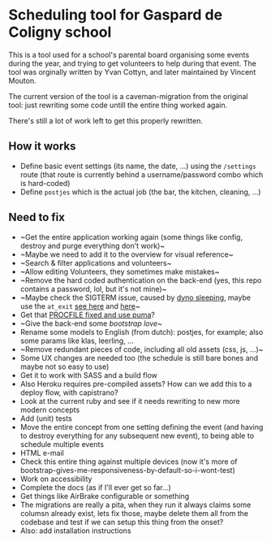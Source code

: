 # Scheduling tool for Gaspard de Coligny school

This is a tool used for a school's parental board organising some events during the year, and trying to get volunteers to help during that event. The tool was orginally written by Yvan Cottyn, and later maintained by Vincent Mouton.

The current version of the tool is a caveman-migration from the original tool: just rewriting some code untill the entire thing worked again.

There's still a lot of work left to get this properly rewritten.


## How it works
* Define basic event settings (its name, the date, ...) using the `/settings` route (that route is currently behind a username/password combo which is hard-coded)
* Define `postjes` which is the actual job (the bar, the kitchen, cleaning, ...)


## Need to fix
* ~Get the entire application working again (some things like config, destroy and purge everything don't work)~
* ~Maybe we need to add it to the overview for visual reference~
* ~Search & filter applications and volunteers~
* ~Allow editing Volunteers, they sometimes make mistakes~
* ~Remove the hard coded authentication on the back-end (yes, this repo contains a password, lol, but it's not mine)~
* ~Maybe check the SIGTERM issue, caused by [dyno sleeping](https://devcenter.heroku.com/articles/free-dyno-hours), maybe use the `at_exit` [see here](https://github.com/honeybadger-io/honeybadger-ruby/issues/267#issuecomment-373906051) and [here](https://devcenter.heroku.com/articles/what-happens-to-ruby-apps-when-they-are-restarted)~
* Get that [PROCFILE fixed and use puma](https://devcenter.heroku.com/articles/getting-started-with-rails4#procfile)?
* ~Give the back-end some _bootstrap love_~
* Rename some models to English (from dutch): postjes, for example; also some params like klas, leerling, ...
* ~Remove redundant pieces of code, including all old assets (css, js, ...)~
* Some UX changes are needed too (the schedule is still bare bones and maybe not so easy to use)
* Get it to work with SASS and a build flow
* Also Heroku requires pre-compiled assets? How can we add this to a deploy flow, with capistrano?
* Look at the current ruby and see if it needs rewriting to new more modern concepts
* Add (unit) tests
* Move the entire concept from one setting defining the event (and having to destroy everything for any subsequent new event), to being able to schedule multiple events
* HTML e-mail
* Check this entire thing against multiple devices (now it's more of bootstrap-gives-me-responsiveness-by-default-so-i-wont-test)
* Work on accessibility
* Complete the docs (as if I'll ever get so far...)
* Get things like AirBrake configurable or something
* The migrations are really a pita, when they run it always claims some columsn already exist, lets fix those, maybe delete them all from the codebase and test if we can setup  this thing from the onset?
* Also: add installation instructions